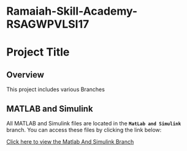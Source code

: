 # Ramaiah-Skill-Academy-RSAGWPVLSI17
# Project Title

## Overview
This project includes various Branches

## MATLAB and Simulink
All MATLAB and Simulink files are located in the **`MatLab and Simulink`** branch. You can access these files by clicking the link below:

[Click here to view the Matlab And Simulink Branch](https://github.com/Praveen-Oruganti/Ramaiah-Skill-Academy-RSAGWPVLSI17/blob/matLabAndSimuLink)
